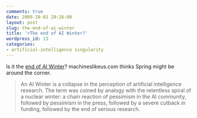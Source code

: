 ```yaml
---
comments: true
date: 2009-10-01 20:26:00
layout: post
slug: the-end-of-ai-winter
title: '>The end of AI Winter?'
wordpress_id: 13
categories:
- artificial-intelligence singularity
---
```


>

Is it the [end of AI Winter](http://machineslikeus.com/the-end-of-AI-winter.html)? machineslikeus.com thinks Spring might be around the corner.

> An AI Winter is a collapse in the perception of artificial intelligence research. The term was coined by analogy with the relentless spiral of a nuclear winter: a chain reaction of pessimism in the AI community, followed by pessimism in the press, followed by a severe cutback in funding, followed by the end of serious research.

